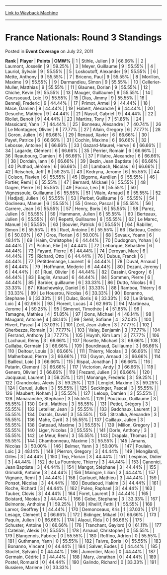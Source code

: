
---
[Link to Wayback Machine](https://web.archive.org/web/20171031214455/https://magic.wizards.com/en/articles/archive/event-coverage/france-nationals-round-3-standings-2011-07-22)

[_metadata_:description]:- "RankPlayerPointsOMW% 1 Stihle, Julien 9 66.66% 2 Laumont, Josselin 9 59.25% 3 Meyer, Guillaume 9 55.55% 4 Lauriol, Sylvain 9 55.55% 5 Loskoutoff, Alexander 9 55.55% 6 Mette, Anthony 9"
[_metadata_:generator]:- "Drupal 7 (http://drupal.org)"
[_metadata_:node]:- "433691"
[_metadata_:publish_date]:- "2011-07-22"
[_metadata_:source]:- "div-main-content"
[_metadata_:title]:- "France Nationals: Round 3 Standings"
[_metadata_:wayback_capture_timestamp]:- "2017-10-31 21:44:55"
[_metadata_:wayback_raw_url]:- "https://web.archive.org/web/20171031214455id_/https://magic.wizards.com/en/articles/archive/event-coverage/france-nationals-round-3-standings-2011-07-22"
[_metadata_:wayback_url]:- "https://magic.wizards.com/en/articles/archive/event-coverage/france-nationals-round-3-standings-2011-07-22"
---


France Nationals: Round 3 Standings
===================================



 Posted in **Event Coverage**
 on July 22, 2011 












 **Rank** | **Player** | **Points** | **OMW%** ||  1  | Stihle, Julien |  9 |  66.66% |
|  2  | Laumont, Josselin |  9 |  59.25% |
|  3  | Meyer, Guillaume |  9 |  55.55% |
|  4  | Lauriol, Sylvain |  9 |  55.55% |
|  5  | Loskoutoff, Alexander |  9 |  55.55% |
|  6  | Mette, Anthony |  9 |  55.55% |
|  7  | Briceno, Paul |  9 |  55.55% |
|  8  | Morillon, Maxime |  9 |  55.55% |
|  9  | Darmandieu, Simon |  9 |  55.55% |
|  10  | Cellerier-Muller, Matthias |  9 |  55.55% |
|  11  | Glaunes, Dorian |  9 |  55.55% |
|  12  | Chiche, Kevin |  9 |  55.55% |
|  13  | Mauger, Guillaume |  9 |  55.55% |
|  14  | Goursseaud, Loic |  9 |  55.55% |
|  15  | Dias, Jimmy |  9 |  55.55% |
|  16  | Benneji, Frederic |  9 |  44.44% |
|  17  | Primot, Armel |  9 |  44.44% |
|  18  | Mace, Damien |  9 |  44.44% |
|  19  | Habert, Alexandre |  9 |  44.44% |
|  20  | Desuche, Mathieu |  9 |  44.44% |
|  21  | Nassif, Gabriel |  9 |  44.44% |
|  22  | Riollet, Benoit |  9 |  44.44% |
|  23  | Martins, Tony |  7 |  51.85% |
|  24  | Massicard, Yann |  7 |  44.44% |
|  25  | Bonneau, Alexandre |  7 |  40.74% |
|  26  | Le Montagner, Olivier |  6 |  77.77% |
|  27  | Allain, Gregory |  6 |  77.77% |
|  28  | Goron, Julien |  6 |  66.66% |
|  29  | Renaud, Xavier |  6 |  66.66% |
|  30  | Payet, Patrice |  6 |  66.66% |
|  31  | Cochin, Maxime |  6 |  66.66% |
|  32  | Lebosse, Antoine |  6 |  66.66% |
|  33  | Gazard-Maurel, Herve |  6 |  66.66% |
|  34  | Lagarde, Clément |  6 |  66.66% |
|  35  | Perrier, Romain |  6 |  66.66% |
|  36  | Reaubourg, Damien |  6 |  66.66% |
|  37  | Fillatre, Alexandre |  6 |  66.66% |
|  38  | Dordain, Iann |  6 |  66.66% |
|  39  | Bezin, Jean Baptiste |  6 |  66.66% |
|  40  | Puthod, Jérôme |  6 |  66.66% |
|  41  | Lambach, Nicolas |  6 |  66.66% |
|  42  | Reischek, Jeff |  6 |  59.25% |
|  43  | Kedryna, Jerome |  6 |  55.55% |
|  44  | Colson, Flavien |  6 |  55.55% |
|  45  | Bigorne, Aurélien |  6 |  55.55% |
|  46  | Fortier, Remi |  6 |  55.55% |
|  47  | Bernard, Mickael |  6 |  55.55% |
|  48  | Dagen, Pierre |  6 |  55.55% |
|  49  | Facca, Leo |  6 |  55.55% |
|  50  | Vignessoule, Guillaume |  6 |  55.55% |
|  51  | Vilain, Arnaud |  6 |  55.55% |
|  52  | Hadjadj, Julien |  6 |  55.55% |
|  53  | Perbet, Guillaume |  6 |  55.55% |
|  54  | Godineau, Manuel |  6 |  55.55% |
|  55  | Greco, Pascal |  6 |  55.55% |
|  56  | Carrere, Jean |  6 |  55.55% |
|  57  | Henry, Boris |  6 |  55.55% |
|  58  | Parez, Julien |  6 |  55.55% |
|  59  | Hammann, Julien |  6 |  55.55% |
|  60  | Berteaux, Julien |  6 |  55.55% |
|  61  | Repetti, Guillaume |  6 |  55.55% |
|  62  | Le Marec, Manuel |  6 |  55.55% |
|  63  | Bouvier, Patrick |  6 |  55.55% |
|  64  | Rabiller, Simon |  6 |  55.55% |
|  65  | Ruel, Antoine |  6 |  55.55% |
|  66  | Batteau, Cedric |  6 |  50.00% |
|  67  | Gros, Florian |  6 |  50.00% |
|  68  | Sevaux, Yoann |  6 |  48.14% |
|  69  | Haim, Christophe |  6 |  44.44% |
|  70  | Dudognon, Yohan |  6 |  44.44% |
|  71  | Pichon, Elie |  6 |  44.44% |
|  72  | Lebarque, Sébastien |  6 |  44.44% |
|  73  | Fayard, Pierre |  6 |  44.44% |
|  74  | Deroyan, Marc |  6 |  44.44% |
|  75  | Richard, Otto |  6 |  44.44% |
|  76  | Dubus, Franck |  6 |  44.44% |
|  77  | Petitdemange, Laurent |  6 |  44.44% |
|  78  | Duval, Arnaud |  6 |  44.44% |
|  79  | Hoffmann, Mederic |  6 |  44.44% |
|  80  | Dezani, Jeremy |  6 |  44.44% |
|  81  | Ruel, Olivier |  6 |  44.44% |
|  82  | Cassini, Gregory |  6 |  44.44% |
|  83  | Baglin, Arnaud |  6 |  44.44% |
|  84  | Sommen, Pierre |  6 |  44.44% |
|  85  | Barbier, guillaume |  6 |  33.33% |
|  86  | Dutto, Nicolas |  6 |  33.33% |
|  87  | Kitachewsky, Daniel |  6 |  33.33% |
|  88  | Ramboa, Thierry |  6 |  33.33% |
|  89  | Le Houerou, Nicolas |  6 |  33.33% |
|  90  | Bonanno, Stephane |  6 |  33.33% |
|  91  | Dulac, Boris |  6 |  33.33% |
|  92  | Le Briand, Loic |  4 |  62.96% |
|  93  | Florent, Lucas |  4 |  62.96% |
|  94  | Martineau, Jerome |  4 |  59.25% |
|  95  | Simonot, Timothée |  4 |  51.85% |
|  96  | Tamagne, Mathieu |  4 |  51.85% |
|  97  | Dons, Michael |  4 |  48.14% |
|  98  | Maugard, Antoine |  4 |  48.14% |
|  99  | Sehil, Sofiane |  4 |  37.03% |
|  100  | Hivert, Pascal |  4 |  37.03% |
|  101  | Zeil, Jean-Julien |  3 |  77.77% |
|  102  | Gherbezza, Romain |  3 |  77.77% |
|  103  | Valay, Benjamin |  3 |  77.77% |
|  104  | Ferrand, Anthony |  3 |  77.77% |
|  105  | Huynh, Kim Lam |  3 |  77.77% |
|  106  | Lachaud, Rémy |  3 |  66.66% |
|  107  | Rosette, Michael |  3 |  66.66% |
|  108  | Caillaba, Germain |  3 |  66.66% |
|  109  | Bourdinaud, Guillaume |  3 |  66.66% |
|  110  | Deltour, Louis |  3 |  66.66% |
|  111  | Thierry, Nicolas |  3 |  66.66% |
|  112  | Malherbaud, Pierre |  3 |  66.66% |
|  113  | Guyon, Arnaud |  3 |  66.66% |
|  114  | Bailleul, Loic |  3 |  66.66% |
|  115  | Rispal, Jonathan |  3 |  66.66% |
|  116  | Patarin, Clement |  3 |  66.66% |
|  117  | Victorion, Andy |  3 |  66.66% |
|  118  | Genero, Olivier |  3 |  66.66% |
|  119  | Frezard, Julien |  3 |  66.66% |
|  120  | Jacquaud, Laurent |  3 |  59.25% |
|  121  | Monange, Frederic |  3 |  59.25% |
|  122  | Grandcolas, Alexis |  3 |  59.25% |
|  123  | Lenglet, Maxime |  3 |  59.25% |
|  124  | Caruel, Julien |  3 |  55.55% |
|  125  | Seckinger, Pascal |  3 |  55.55% |
|  126  | Maubert, Noham |  3 |  55.55% |
|  127  | Leloup, Damien |  3 |  55.55% |
|  128  | Manaranche, Stephane |  3 |  55.55% |
|  129  | Pouzioux, Guillaume |  3 |  55.55% |
|  130  | Gritti, Mathieu |  3 |  55.55% |
|  131  | Petiot, Grégory |  3 |  55.55% |
|  132  | Letellier, Jean |  3 |  55.55% |
|  133  | Gadchaux, Laurent |  3 |  55.55% |
|  134  | Dazols, David |  3 |  55.55% |
|  135  | Strzalka, Alexandre |  3 |  55.55% |
|  136  | Mahe, Cyril |  3 |  55.55% |
|  137  | Caillaux, Julien |  3 |  55.55% |
|  138  | Gateaud, Maxime |  3 |  55.55% |
|  139  | Millon, Gregory |  3 |  55.55% |
|  140  | Liger, Nicolas |  3 |  55.55% |
|  141  | Dorle, Anthony |  3 |  55.55% |
|  142  | Le Meur, Remi |  3 |  55.55% |
|  143  | Drapala, Thomas |  3 |  55.55% |
|  144  | Chambonneau, Maxime |  3 |  55.55% |
|  145  | Amans, Nicolas |  3 |  50.00% |
|  146  | Belmer, Yann |  3 |  50.00% |
|  147  | Poulain, Loic |  3 |  48.14% |
|  148  | Pierron, Gregory |  3 |  44.44% |
|  149  | Mongilardi, Gilles |  3 |  44.44% |
|  150  | Tep, Florian |  3 |  44.44% |
|  151  | Lespinas, Didier |  3 |  44.44% |
|  152  | de La Fourniere, Thierry |  3 |  44.44% |
|  153  | Canonici, Jean Baptiste |  3 |  44.44% |
|  154  | Mangot, Stéphane |  3 |  44.44% |
|  155  | Grimaldi, Antoine |  3 |  44.44% |
|  156  | Maingre, Lilian |  3 |  44.44% |
|  157  | Vignane, Remi |  3 |  44.44% |
|  158  | Carlouet, Mathieu |  3 |  44.44% |
|  159  | Ponsot, Nicolas |  3 |  44.44% |
|  160  | Boudaoud, Hakim |  3 |  44.44% |
|  161  | Roche, Richard |  3 |  44.44% |
|  162  | Puleo, Raphael |  3 |  44.44% |
|  163  | Tauber, Clovis |  3 |  44.44% |
|  164  | Foret, Laurent |  3 |  44.44% |
|  165  | Boistard, Nicolas |  3 |  44.44% |
|  166  | Gobe, Stephane |  3 |  33.33% |
|  167  | Belmonte, Anthoine |  1 |  59.25% |
|  168  | Khellif, Fethi |  1 |  55.55% |
|  169  | Larvor, Geoffrey |  1 |  44.44% |
|  170  | Demonceaux, Kris |  1 |  37.03% |
|  171  | Lesage, Clement |  0 |  66.66% |
|  172  | Bidinger, Mikael |  0 |  66.66% |
|  173  | Paquin, Julien |  0 |  66.66% |
|  174  | Alaoui, Rida |  0 |  66.66% |
|  175  | Schuster, Antoine |  0 |  66.66% |
|  176  | Tranchant, Gaylord |  0 |  61.11% |
|  177  | Catelain, Alexis |  0 |  55.55% |
|  178  | Arnaud, Christophe |  0 |  55.55% |
|  179  | Blangenois, Fabrice |  0 |  55.55% |
|  180  | Roffino, Adrien |  0 |  55.55% |
|  181  | Guthmann, Yann |  0 |  55.55% |
|  182  | Faivre, Boris |  0 |  55.55% |
|  183  | Bonanno, Vincent |  0 |  44.44% |
|  184  | Salver, Eudes |  0 |  44.44% |
|  185  | Stoclet, Sylvain |  0 |  44.44% |
|  186  | Jumentier, Marc |  0 |  44.44% |
|  187  | Germain, Cédric |  0 |  44.44% |
|  188  | Mary, Jonathan |  0 |  44.44% |
|  189  | Postel, Romuald |  0 |  44.44% |
|  190  | Galindo, Richard |  0 |  33.33% |
|  191  | Bussiere, Marlene |  0 |  33.33% |







